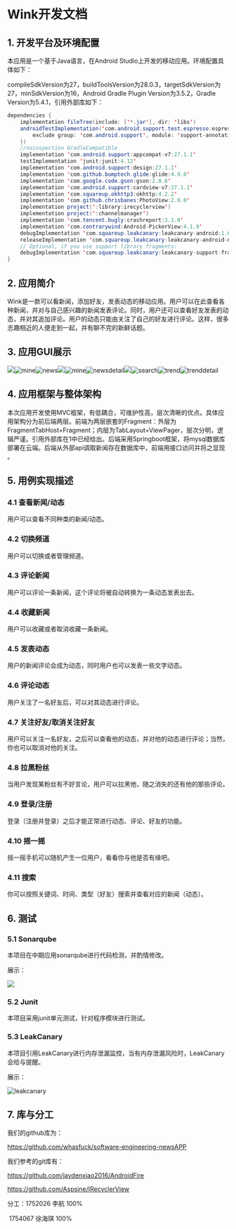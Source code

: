 # Wink开发文档

## 1. 开发平台及环境配置

本应用是一个基于Java语言，在Android Studio上开发的移动应用。环境配置具体如下：

compileSdkVersion为27，buildToolsVersion为28.0.3，targetSdkVersion为27，minSdkVersion为16，Android Gradle Plugin Version为3.5.2，Gradle Version为5.4.1，引用外部库如下：

```java
dependencies {
    implementation fileTree(include: ['*.jar'], dir: 'libs')
    androidTestImplementation('com.android.support.test.espresso:espresso-core:2.2.2', {
        exclude group: 'com.android.support', module: 'support-annotations'
    })
    //noinspection GradleCompatible
    implementation 'com.android.support:appcompat-v7:27.1.1'
    testImplementation 'junit:junit:4.12'
    implementation 'com.android.support:design:27.1.1'
    implementation 'com.github.bumptech.glide:glide:4.9.0'
    implementation 'com.google.code.gson:gson:2.8.6'
    implementation 'com.android.support:cardview-v7:27.1.1'
    implementation 'com.squareup.okhttp3:okhttp:4.2.2'
    implementation 'com.github.chrisbanes:PhotoView:2.0.0'
    implementation project(':library:irecyclerview')
    implementation project(':channelmanager')
    implementation 'com.tencent.bugly:crashreport:3.1.0'
    implementation 'com.contrarywind:Android-PickerView:4.1.9'
    debugImplementation 'com.squareup.leakcanary:leakcanary-android:1.6.1'
    releaseImplementation 'com.squareup.leakcanary:leakcanary-android-no-op:1.6.1'
    // Optional, if you use support library fragments:
    debugImplementation 'com.squareup.leakcanary:leakcanary-support-fragment:1.6.1'
}

```

## 2. 应用简介

Wink是一款可以看新闻，添加好友，发表动态的移动应用。用户可以在此查看各种新闻，并对与自己感兴趣的新闻发表评论。同时，用户还可以查看好友发表的动态，并对其追加评论。用户的动态只能由关注了自己的好友进行评论。这样，很多志趣相近的人便走到一起，并有聊不完的新鲜话题。

## 3. 应用GUI展示

<img src=".\image\channelmanagement.jpg"  /><img src=".\image\mine.jpg" alt="mine"  /><img src=".\image\news.jpg" alt="news"  /><img src=".\image\channelmanagement.jpg"  /><img src=".\image\mine.jpg" alt="mine"  /><img src=".\image\newsdetail.jpg" alt="newsdetail"  /><img src=".\image\channelmanagement.jpg"  /><img src=".\image\search.jpg" alt="search"  /><img src=".\image\trend.jpg" alt="trend"  /><img src=".\image\trenddetail.jpg" alt="trenddetail"  />

## 4. 应用框架与整体架构

本次应用开发使用MVC框架，有低耦合，可维护性高，层次清晰的优点。具体应用架构分为前后端两层。前端为两层嵌套的Fragment：外层为FragmentTabHost+Fragment；内层为TabLayout+ViewPager，层次分明，逻辑严谨。引用外部库在1中已经给出。后端采用Springboot框架，将mysql数据库部署在云端。后端从外部api调取新闻存在数据库中，前端用接口访问并将之显现 。

## 5. 用例实现描述

### 4.1 查看新闻/动态

用户可以查看不同种类的新闻/动态。

### 4.2 切换频道

用户可以切换或者管理频道。

### 4.3 评论新闻

用户可以评论一条新闻，这个评论将被自动转换为一条动态发表出去。

### 4.4 收藏新闻

用户可以收藏或者取消收藏一条新闻。

### 4.5 发表动态

用户的新闻评论会成为动态，同时用户也可以发表一些文字动态。

### 4.6 评论动态

用户关注了一名好友后，可以对其动态进行评论。

### 4.7 关注好友/取消关注好友

用户可以关注一名好友，之后可以查看他的动态，并对他的动态进行评论；当然，你也可以取消对他的关注。

### 4.8 拉黑粉丝

当用户发现某粉丝有不好言论，用户可以拉黑他，随之消失的还有他的那些评论。

### 4.9 登录/注册

登录（注册并登录）之后才能正常进行动态、评论、好友的功能。

### 4.10 摇一摇

摇一摇手机可以随机产生一位用户，看看你与他是否有缘吧。

### 4.11 搜索

你可以按照关键词、时间、类型（好友）搜索并查看对应的新闻（动态）。

## 6. 测试

### 5.1 Sonarqube

本项目在中期应用sonarqube进行代码检测，并酌情修改。

展示：

![](.\image\sonarqube.png)

### 5.2 Junit

本项目采用junit单元测试，针对程序模块进行测试。

### 5.3 LeakCanary

本项目引用LeakCanary进行内存泄漏监控，当有内存泄漏风险时，LeakCanary会给与提醒。

展示：

<img src=".\image\leakcanary.jpg" alt="leakcanary"  />

## 7. 库与分工

我们的github库为：

https://github.com/whasfuck/software-engineering-newsAPP

我们参考的git库有：

https://github.com/jaydenxiao2016/AndroidFire

https://github.com/Aspsine/IRecyclerView

分工：1752026 李航  100%

​            1754067 徐海琪  100%